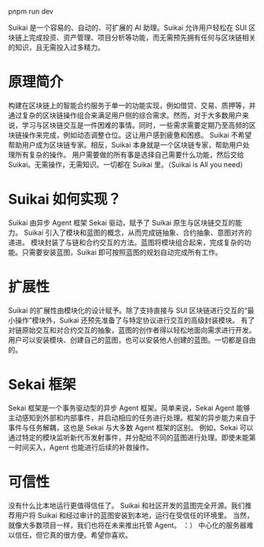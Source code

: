 pnpm run dev

Suikai 是一个容易的、自动的、可扩展的 AI 助理。Suikai 允许用户轻松在 SUI 区块链上完成投资、资产管理、项目分析等功能，而无需预先拥有任何与区块链相关的知识，且无需投入过多精力。

# 原理简介

构建在区块链上的智能合约服务于单一的功能实现，例如借贷、交易、质押等，并通过复杂的区块链操作组合来满足用户侧的综合需求。然而，对于大多数用户来说，学习与区块链交互是一件困难的事情。同时，一些需求需要定期乃至高频的区块链操作来完成，例如动态调整仓位。这让用户感到疲惫和困惑。
Suikai 不希望帮助用户成为区块链专家。相反，Suikai 本身就是一个区块链专家，帮助用户处理所有复杂的操作。
用户需要做的所有事是选择自己需要什么功能，然后交给 Suikai。无需操作，无需知识。一切都在 Suikai 里。（Suikai is All you need）

# Suikai 如何实现？

Suikai 由异步 Agent 框架 Sekai 驱动，赋予了 Suikai 原生与区块链交互的能力。
Suikai 引入了模块和蓝图的概念，从而完成链抽象、合约抽象、意图对齐的递进。
模块封装了与链和合约交互的方法。蓝图将模块组合起来，完成复杂的功能。只需要安装蓝图，Suikai 即可按照蓝图的规划自动完成所有工作。

# 扩展性

Suikai 的扩展性由模块化的设计赋予。除了支持直接与 SUI 区块链进行交互的“最小操作”模块外，Suikai 还预先准备了与特定协议进行交互的高级封装模块。
有了对链原始交互和对合约交互的抽象，蓝图的创作者得以轻松地面向需求进行开发。
用户可以安装模块、创建自己的蓝图，也可以安装他人创建的蓝图。一切都是自由的。

# Sekai 框架

Sekai 框架是一个事务驱动型的异步 Agent 框架。简单来说，Sekai Agent 能够主动感知到外部和内部事件，并启动相应的任务进行处理。框架的异步能力来自于事件与任务解耦，这也是 Sekai 与大多数 Agent 框架的区别。
例如，Sekai 可以通过特定的模块监听新代币发射事件，并分配给不同的蓝图进行处理。即使未能第一时间买入，Agent 也能进行后续的补救操作。

# 可信性

没有什么比本地运行更值得信任了。
Suikai 和社区开发的蓝图完全开源。我们推荐用户将 Suikai 和经过审计的蓝图安装到本地，运行在受信任的环境里。
当然，就像大多数项目一样，我们也将在未来推出托管 Agent。 ：） 中心化的服务器难以信任，但它真的很方便。希望你喜欢。
